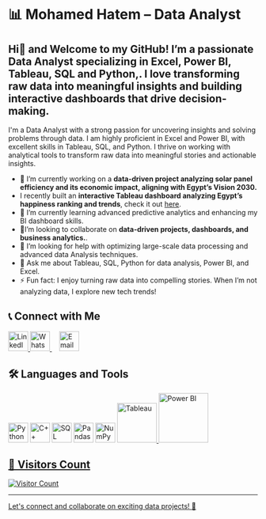 # 📊 Mohamed Hatem – Data Analyst
## Hi👋 and Welcome to my GitHub! I’m a passionate Data Analyst specializing in Excel, Power BI, Tableau, SQL and Python,. I love transforming raw data into meaningful insights and building interactive dashboards that drive decision-making.

I'm a Data Analyst with a strong passion for uncovering insights and solving problems through data. I am highly proficient in Excel and Power BI, with excellent skills in Tableau, SQL, and Python. I thrive on working with analytical tools to transform raw data into meaningful stories and actionable insights.

- 🔭 I’m currently working on a **data-driven project analyzing solar panel efficiency and its economic impact, aligning with Egypt’s Vision 2030.**
- I recently built an **interactive Tableau dashboard analyzing Egypt’s happiness ranking and trends**, check it out [here](https://public.tableau.com/views/HappinedRatesDataAnlysisProject/EgyptDashboard?:language=en-US&:sid=&:redirect=auth&:display_count=n&:origin=viz_share_link).
- 🌱 I’m currently learning advanced predictive analytics and enhancing my BI dashboard skills.
- 👯I’m looking to collaborate on **data-driven projects, dashboards, and business analytics.**.
- 🤔 I’m looking for help with optimizing large-scale data processing and advanced data Analysis techniques.
- 💬 Ask me about Tableau, SQL, Python for data analysis, Power BI, and Excel.
- ⚡ Fun fact: I enjoy turning raw data into compelling stories. When I’m not analyzing data, I explore new tech trends!

## 📞 Connect with Me
<p align="left">
  <a href="https://www.linkedin.com/in/mohamed-hatem-921936258" target="_blank">
    <img src="https://cdn.jsdelivr.net/gh/devicons/devicon/icons/linkedin/linkedin-original.svg" alt="LinkedIn" width="40" height="40"/>
  </a>
<!--   <p align="left"> -->
  <a href="https://wa.me/201092270951" target="_blank" style="margin-right: 15px;">
    <img src="https://upload.wikimedia.org/wikipedia/commons/6/6b/WhatsApp.svg" alt="WhatsApp" width="40" height="40"/>
  </a>
  <a href="mailto:mohamedhatemwaheed@gmail.com" target="_blank">
    <img src="https://upload.wikimedia.org/wikipedia/commons/7/7e/Gmail_icon_(2020).svg" alt="Email" width="40" height="40"/>
  </a>
</p>

## 🛠️ Languages and Tools
<p align="left">
  <img src="https://cdn.jsdelivr.net/gh/devicons/devicon/icons/python/python-original.svg" alt="Python" width="40" height="40"/>
  <img src="https://cdn.jsdelivr.net/gh/devicons/devicon/icons/cplusplus/cplusplus-original.svg" alt="C++" width="40" height="40"/>
  <img src="https://cdn.jsdelivr.net/gh/devicons/devicon/icons/mysql/mysql-original.svg" alt="SQL" width="40" height="40"/>
  <img src="https://cdn.jsdelivr.net/gh/devicons/devicon/icons/pandas/pandas-original.svg" alt="Pandas" width="40" height="40"/>
  <img src="https://cdn.jsdelivr.net/gh/devicons/devicon/icons/numpy/numpy-original.svg" alt="NumPy" width="40" height="40"/>
  <a href="https://public.tableau.com/app/profile/mohamed.hatem1185/vizzes" target="_blank">
    <img src="https://upload.wikimedia.org/wikipedia/commons/4/4b/Tableau_Logo.png" 
         alt="Tableau" 
         width="80"/>
  <!-- POWER BI - Using YOUR Microsoft URL -->
  <img src="https://seeklogo.com/images/P/power-bi-microsoft-logo-E4FC8DE4A9-seeklogo.com.png" 
       alt="Power BI" 
       width="100"
       style="margin-right: 15px;"/>
</p>

## 👀 Visitors Count
![Visitor Count](https://profile-counter.glitch.me/your-github-username/count.svg)

---
Let's connect and collaborate on exciting data projects! 🚀

<!--
**MohamedHatemWaheed/MohamedHatemWaheed** is a ✨ _special_ ✨ repository because its `README.md` (this file) appears on your GitHub profile.

Here are some ideas to get you started:

- 🔭 I’m currently working on ...
- 🌱 I’m currently learning ...
- 👯 I’m looking to collaborate on ...
- 🤔 I’m looking for help with ...
- 💬 Ask me about ...
- 📫 How to reach me: ...
- 😄 Pronouns: ...
- ⚡ Fun fact: ...
-->
